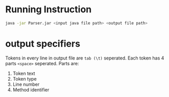 # Running Instruction

``` bash
java -jar Parser.jar <input java file path> <output file path>
```

# output specifiers
Tokens in every line in output file are ```tab (\t)``` seperated.  Each token has 4 parts ```<space>``` seperated. Parts are:
1. Token text
2. Token type
3. Line number
4. Method identifier

